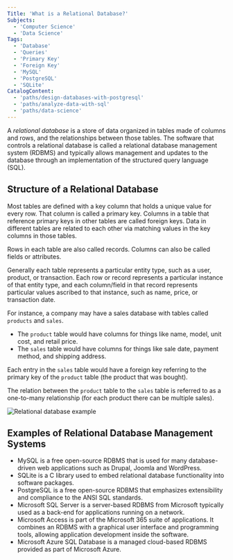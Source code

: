 ```yaml
---
Title: 'What is a Relational Database?'
Subjects:
  - 'Computer Science'
  - 'Data Science'
Tags:
  - 'Database'
  - 'Queries'
  - 'Primary Key'
  - 'Foreign Key'
  - 'MySQL'
  - 'PostgreSQL'
  - 'SQLite'
CatalogContent:
  - 'paths/design-databases-with-postgresql'
  - 'paths/analyze-data-with-sql'
  - 'paths/data-science'
---
```


[relational database example]: https://raw.githubusercontent.com/Codecademy/docs/main/media/general-relational-database.png 'Example of a Relational Database'

A _relational database_ is a store of data organized in tables made of columns and rows, and the relationships between those tables.
The software that controls a relational database is called a relational database management system (RDBMS) and typically allows management and updates to the database through an implementation of the structured query language (SQL).

## Structure of a Relational Database

Most tables are defined with a key column that holds a unique value for every row. That column is called a primary key. Columns in a table that reference primary keys in other tables are called foreign keys. Data in different tables are related to each other via matching values in the key columns in those tables.

Rows in each table are also called records. Columns can also be called fields or attributes.

Generally each table represents a particular entity type, such as a user, product, or transaction. Each row or record represents a particular instance of that entity type, and each column/field in that record represents particular values ascribed to that instance, such as name, price, or transaction date.

For instance, a company may have a sales database with tables called `products` and `sales`.

- The `product` table would have columns for things like name, model, unit cost, and retail price.
- The `sales` table would have columns for things like sale date, payment method, and shipping address.

Each entry in the `sales` table would have a foreign key referring to the primary key of the `product` table (the product that was bought).

The relation between the `product` table to the `sales` table is referred to as a one-to-many relationship (for each product there can be multiple sales).

![Relational database example]

## Examples of Relational Database Management Systems

- MySQL is a free open-source RDBMS that is used for many database-driven web applications such as Drupal, Joomla and WordPress.
- SQLite is a C library used to embed relational database functionality into software packages.
- PostgreSQL is a free open-source RDBMS that emphasizes extensibility and compliance to the ANSI SQL standards.
- Microsoft SQL Server is a server-based RDBMS from Microsoft typically used as a back-end for applications running on a network.
- Microsoft Access is part of the Microsoft 365 suite of applications. It combines an RDBMS with a graphical user interface and programming tools, allowing application development inside the software.
- Microsoft Azure SQL Database is a managed cloud-based RDBMS provided as part of Microsoft Azure.
